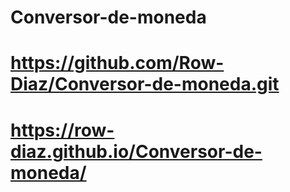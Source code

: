 # Conversor-de-moneda
# https://github.com/Row-Diaz/Conversor-de-moneda.git
# https://row-diaz.github.io/Conversor-de-moneda/